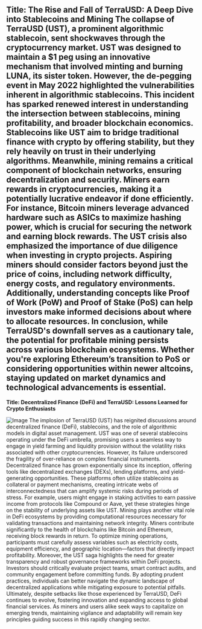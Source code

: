 **Title: The Rise and Fall of TerraUSD: A Deep Dive into Stablecoins and Mining**
The collapse of TerraUSD (UST), a prominent algorithmic stablecoin, sent shockwaves through the cryptocurrency market. UST was designed to maintain a $1 peg using an innovative mechanism that involved minting and burning LUNA, its sister token. However, the de-pegging event in May 2022 highlighted the vulnerabilities inherent in algorithmic stablecoins. This incident has sparked renewed interest in understanding the intersection between stablecoins, mining profitability, and broader blockchain economics.
Stablecoins like UST aim to bridge traditional finance with crypto by offering stability, but they rely heavily on trust in their underlying algorithms. Meanwhile, mining remains a critical component of blockchain networks, ensuring decentralization and security. Miners earn rewards in cryptocurrencies, making it a potentially lucrative endeavor if done efficiently. For instance, Bitcoin miners leverage advanced hardware such as ASICs to maximize hashing power, which is crucial for securing the network and earning block rewards.
The UST crisis also emphasized the importance of due diligence when investing in crypto projects. Aspiring miners should consider factors beyond just the price of coins, including network difficulty, energy costs, and regulatory environments. Additionally, understanding concepts like Proof of Work (PoW) and Proof of Stake (PoS) can help investors make informed decisions about where to allocate resources.
In conclusion, while TerraUSD's downfall serves as a cautionary tale, the potential for profitable mining persists across various blockchain ecosystems. Whether you're exploring Ethereum’s transition to PoS or considering opportunities within newer altcoins, staying updated on market dynamics and technological advancements is essential.
---
**Title: Decentralized Finance (DeFi) and TerraUSD: Lessons Learned for Crypto Enthusiasts**

![Image](https://github.com/user-attachments/assets/d7419ec9-dc67-403f-bf28-8faea5f1f74f)
The implosion of TerraUSD (UST) has reignited discussions around decentralized finance (DeFi), stablecoins, and the role of algorithmic models in digital asset management. UST was one of several stablecoins operating under the DeFi umbrella, promising users a seamless way to engage in yield farming and liquidity provision without the volatility risks associated with other cryptocurrencies. However, its failure underscored the fragility of over-reliance on complex financial instruments.
Decentralized finance has grown exponentially since its inception, offering tools like decentralized exchanges (DEXs), lending platforms, and yield-generating opportunities. These platforms often utilize stablecoins as collateral or payment mechanisms, creating intricate webs of interconnectedness that can amplify systemic risks during periods of stress. For example, users might engage in staking activities to earn passive income from protocols like Compound or Aave, yet these strategies hinge on the stability of underlying assets like UST.
Mining plays another vital role in DeFi ecosystems by providing computational resources necessary for validating transactions and maintaining network integrity. Miners contribute significantly to the health of blockchains like Bitcoin and Ethereum, receiving block rewards in return. To optimize mining operations, participants must carefully assess variables such as electricity costs, equipment efficiency, and geographic location—factors that directly impact profitability.
Moreover, the UST saga highlights the need for greater transparency and robust governance frameworks within DeFi projects. Investors should critically evaluate project teams, smart contract audits, and community engagement before committing funds. By adopting prudent practices, individuals can better navigate the dynamic landscape of decentralized applications while mitigating exposure to potential pitfalls.
Ultimately, despite setbacks like those experienced by TerraUSD, DeFi continues to evolve, fostering innovation and expanding access to global financial services. As miners and users alike seek ways to capitalize on emerging trends, maintaining vigilance and adaptability will remain key principles guiding success in this rapidly changing sector.
